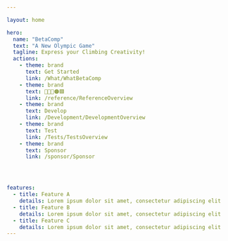 ```yaml
---

layout: home

hero:
  name: "BetaComp"
  text: "A New Olympic Game"
  tagline: Express your Climbing Creativity!  
  actions:
    - theme: brand
      text: Get Started
      link: /What/WhatBetaComp
    - theme: brand
      text: 🔷🔺💜🟠🟩
      link: /reference/ReferenceOverview
    - theme: brand
      text: Develop
      link: /Development/DevelopmentOverview
    - theme: brand
      text: Test
      link: /Tests/TestsOverview
    - theme: brand
      text: Sponsor
      link: /sponsor/Sponsor




features:
  - title: Feature A
    details: Lorem ipsum dolor sit amet, consectetur adipiscing elit
  - title: Feature B
    details: Lorem ipsum dolor sit amet, consectetur adipiscing elit
  - title: Feature C
    details: Lorem ipsum dolor sit amet, consectetur adipiscing elit
---
```


